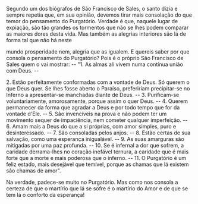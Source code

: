 
Segundo um dos biógrafos de São Francisco de Sales, o santo dizia e sempre repetia que, em sua opinião, devemos tirar mais consolação do que temor do pensamento do Purgatório. Verdade é que, naquele lugar de expiação, são tão grandes os tormentos que não se lhes podem comparar as maiores dores desta vida. Mas também as alegrias interiores são lá de forma tal que não há neste

mundo prosperidade nem, alegria que as igualem. E quereis saber por que consola o pensamento do Purgatório? Pois é o próprio São Francisco de Sales quem o vai mostrar: -- "1. As almas ali vivem numa contínua união com Deus. --

2\. Estão perfeitamente conformadas com a vontade de Deus. Só querem o que Deus quer. Se lhes fosse aberto o Paraíso, prefeririam precipitar-se no Inferno a apresentar-se manchadas diante de Deus. -- 3. Purificam-se voluntariamente, amorosamente, porque assim o quer Deus. -- 4. Querem permanecer da forma que agradar a Deus e por todo tempo que for da vontade d'Ele. -- 5. São invencíveis na prova e não podem ter um movimento sequer de impaciência, nem cometer qualquer imperfeição. -- 6. Amam mais a Deus do que a si próprias, com amor simples, puro e desinteressado. -- 7. São consoladas pelos anjos. -- 8. Estão certas de sua salvação, como uma esperança inigualável. -- 9. As suas amarguras são mitigadas por uma paz profunda. -- 10. Se é infernal a dor que sofrem, a caridade derrama-lhes no coração inefável ternura, a caridade que é mais forte que a morte e mais poderosa que o inferno. -- 11. O Purgatório é um feliz estado, mais desejável que temível, porque as chamas que lá existem são chamas de amor".

Na verdade, padece-se muito no Purgatório. Mas como nos consola a certeza de que o martírio que lá se sofre é o martírio do Amor e de que se tem lá o conforto da esperança!

